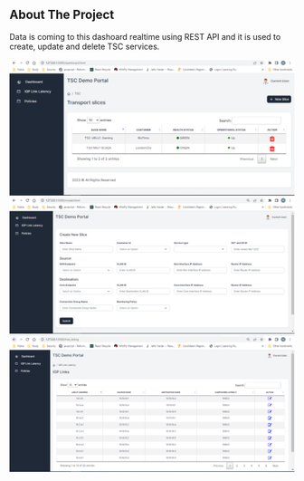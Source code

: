 <!-- ABOUT THE PROJECT -->
## About The Project
Data is coming to this dashoard realtime using REST API and it is used to create, update and delete TSC services.

<div align="center">
  <a href="https://github.com/ZeeshanIqbalBajwa/Python-Flask-Portal-Realtime-API-Data">
    <img src="apps/static/assets/img/readme/Capture.PNG" alt="Logo" width="auto" height="auto">
  </a>
</div>
<div align="center">
  <a href="https://github.com/ZeeshanIqbalBajwa/Python-Flask-Portal-Realtime-API-Data">
	<img src="apps/static/assets/img/readme/Create.PNG" alt="Logo" width="auto" height="auto">
  </a>
</div>
<div align="center">
  <a href="https://github.com/ZeeshanIqbalBajwa/Python-Flask-Portal-Realtime-API-Data">
	<img src="apps/static/assets/img/readme/Update.PNG" alt="Logo" width="auto" height="auto">
  </a>
</div>

